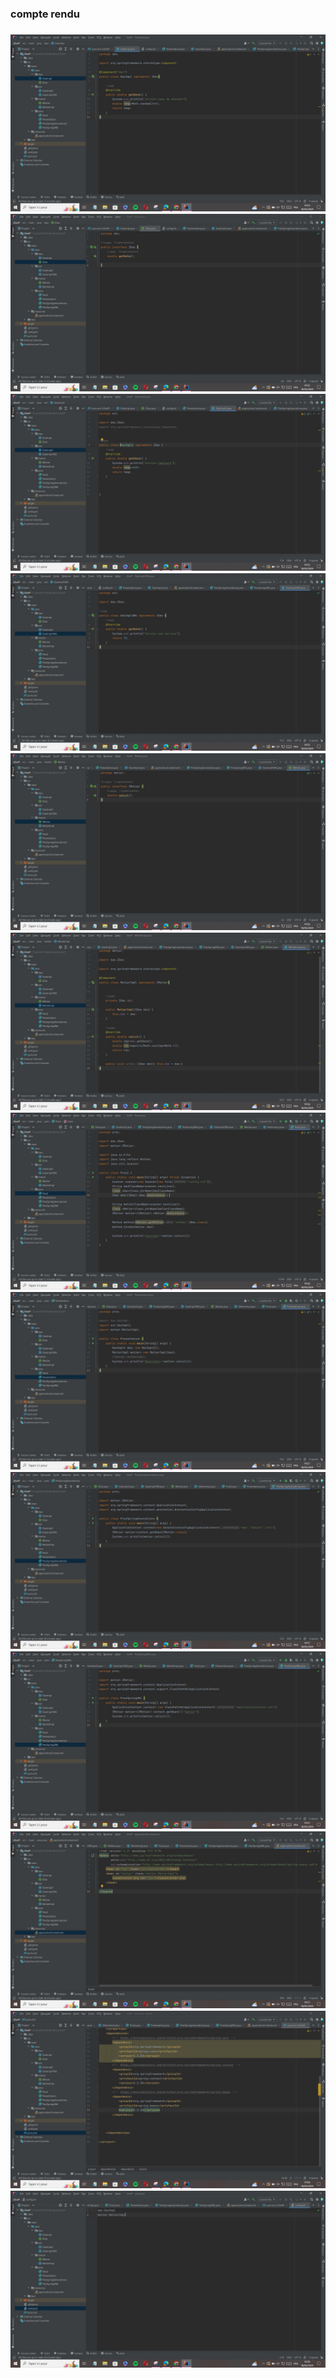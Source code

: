 <h3>compte rendu<h3>
<img src="captures/1.jpg">
<img src="captures/2.jpg">
<img src="captures/3.jpg">
<img src="captures/4.jpg">
<img src="captures/5.jpg">
<img src="captures/6.jpg">
<img src="captures/7.jpg">
<img src="captures/8.jpg">
<img src="captures/9.jpg">
<img src="captures/10.jpg">
<img src="captures/11.jpg">
<img src="captures/12.jpg">
<img src="captures/13.jpg">
